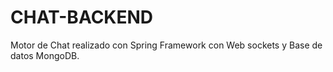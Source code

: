 # CHAT-BACKEND
Motor de Chat realizado con Spring Framework con Web sockets y Base de datos MongoDB.
